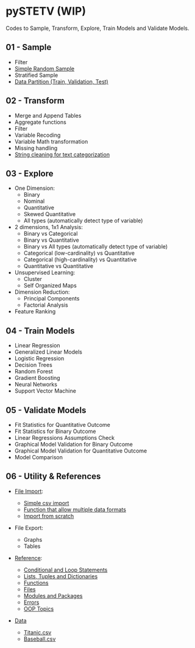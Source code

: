 # pySTETV (WIP)
Codes to Sample, Transform, Explore, Train Models and Validate Models.

## 01 - Sample
- Filter
- [Simple Random Sample](https://github.com/danielrferreira/pySTETV/tree/main/01%20-%20Sample/Simple%20Random)
- Stratified Sample
- [Data Partition (Train, Validation, Test)](https://github.com/danielrferreira/pySTETV/tree/main/01%20-%20Sample/Data%20Partition)
## 02 - Transform
- Merge and Append Tables
- Aggregate functions
- Filter
- Variable Recoding
- Variable Math transformation
- Missing handling
- [String cleaning for text categorization](https://github.com/danielrferreira/pySTETV/tree/main/02%20-%20Transform/String%20Cleaning)
## 03 - Explore
* One Dimension:
  - Binary 
  - Nominal
  - Quantitative
  - Skewed Quantitative
  - All types (automatically detect type of variable)
* 2 dimensions, 1x1 Analysis:
  - Binary vs Categorical
  - Binary vs Quantitative
  - Binary vs All types (automatically detect type of variable)
  - Categorical (low-cardinality) vs Quantitative
  - Categorical (high-cardinality) vs Quantitative
  - Quantitative vs Quantitative
* Unsupervised Learning:
  - Cluster
  - Self Organized Maps
* Dimension Reduction:
  - Principal Components
  - Factorial Analysis
* Feature Ranking
## 04 - Train Models
- Linear Regression
- Generalized Linear Models
- Logistic Regression
- Decision Trees
- Random Forest
- Gradient Boosting
- Neural Networks
- Support Vector Machine
## 05 - Validate Models
- Fit Statistics for Quantitative Outcome
- Fit Statistics for Binary Outcome
- Linear Regressions Assumptions Check
- Graphical Model Validation for Binary Outcome
- Graphical Model Validation for Quantitative Outcome
- Model Comparison
## 06 - Utility & References
* [File Import](https://github.com/danielrferreira/pySTETV/tree/main/06%20-%20Utility%20&%20References/File%20Import):
  - [Simple csv import](https://github.com/danielrferreira/pySTETV/tree/main/06%20-%20Utility%20&%20References/File%20Import/Simple%20CSV%20Import)
  - [Function that allow multiple data formats](https://github.com/danielrferreira/pySTETV/tree/main/06%20-%20Utility%20&%20References/File%20Import/Multiple%20Formats)
  - [Import from scratch](https://github.com/danielrferreira/pySTETV/tree/main/06%20-%20Utility%20&%20References/File%20Import/Import%20from%20scratch)
* File Export:
  - Graphs
  - Tables
* [Reference](https://github.com/danielrferreira/pySTETV/tree/main/06%20-%20Utility%20%26%20References/Reference):
  - [Conditional and Loop Statements](https://github.com/danielrferreira/pySTETV/tree/main/06%20-%20Utility%20%26%20References/Reference/Conditional%20and%20Loops)
  - [Lists, Tuples and Dictionaries](https://github.com/danielrferreira/pySTETV/tree/main/06%20-%20Utility%20%26%20References/Reference/Lists%20Tuples%20and%20Dictionaries)
  - [Functions](https://github.com/danielrferreira/pySTETV/tree/main/06%20-%20Utility%20%26%20References/Reference/Functions)
  - [Files](https://github.com/danielrferreira/pySTETV/tree/main/06%20-%20Utility%20%26%20References/Reference/Files)
  - [Modules and Packages](https://github.com/danielrferreira/pySTETV/tree/main/06%20-%20Utility%20%26%20References/Reference/Modules%20and%20Packages)
  - [Errors](https://github.com/danielrferreira/pySTETV/tree/main/06%20-%20Utility%20%26%20References/Reference/Errors)
  - [OOP Topics](https://github.com/danielrferreira/pySTETV/tree/main/06%20-%20Utility%20%26%20References/Reference/OOP)

* [Data](https://github.com/danielrferreira/pySTETV/tree/main/06%20-%20Utility%20%26%20References/Data)
  - [Titanic.csv](https://github.com/danielrferreira/pySTETV/blob/main/06%20-%20Utility%20%26%20References/Data/train_titanic.csv)
  - [Baseball.csv](https://github.com/danielrferreira/pySTETV/blob/main/06%20-%20Utility%20%26%20References/Data/baseball_stats_batting_2020_2023.csv)
    
